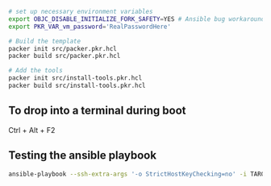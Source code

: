 ```bash
# set up necessary environment variables
export OBJC_DISABLE_INITIALIZE_FORK_SAFETY=YES # Ansible bug workaround
export PKR_VAR_vm_password='RealPasswordHere'

# Build the template
packer init src/packer.pkr.hcl
packer build src/packer.pkr.hcl

# Add the tools
packer init src/install-tools.pkr.hcl
packer build src/install-tools.pkr.hcl
```

## To drop into a terminal during boot
Ctrl + Alt + F2

## Testing the ansible playbook

```bash
ansible-playbook --ssh-extra-args '-o StrictHostKeyChecking=no' -i TARGET_IP_ADDRESS, -u SSH_USER --extra-vars '{vm_tools_dir: /opt/, vm_username: SSH_USER, share_username: asmtuser}' --ask-pass ansible/playbook.yml
```
